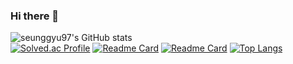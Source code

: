 ### Hi there 👋

![seunggyu97's GitHub stats](https://github-readme-stats.vercel.app/api?username=seunggyu97&show_icons=true&theme=dark)   
[![Solved.ac Profile](http://mazassumnida.wtf/api/generate_badge?boj=seunggyu97)](https://solved.ac/seunggyu97)
[![Readme Card](https://github-readme-stats.vercel.app/api/pin/?username=seunggyu97&repo=Ordering)](https://github.com/seunggyu97/Ordering)
[![Readme Card](https://github-readme-stats.vercel.app/api/pin/?username=seunggyu97&repo=OrderingManager)](https://github.com/seunggyu97/OrderingManager)
[![Top Langs](https://github-readme-stats.vercel.app/api/top-langs/?username=seunggyu97&layout=compact)](https://github.com/seunggyu97?tab=repositories)
